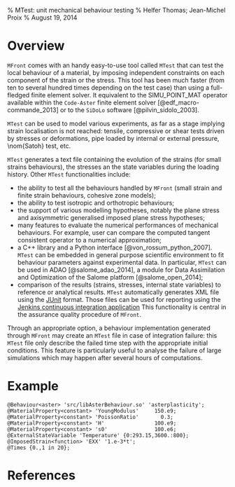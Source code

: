 % MTest: unit mechanical behaviour testing
% Helfer Thomas; Jean-Michel Proix
% August 19, 2014

# Overview

`MFront` comes with an handy easy-to-use tool called `MTest` that can
test the local behaviour of a material, by imposing independent
constraints on each component of the strain or the stress. This tool
has been much faster (from ten to several hundred times depending on
the test case) than using a full-fledged finite element solver. It
equivalent to the SIMU_POINT_MAT operator available within the
`Code-Aster` finite element solver [@edf_macro-commande_2013] or to
the `SiDoLo` software [@pilvin_sidolo_2003].

`MTest` can be used to model various experiments, as far as a stage
implying strain localisation is not reached: tensile, compressive or
shear tests driven by stresses or deformations, pipe loaded by
internal or external pressure, \nom{Satoh} test, etc.

`MTest` generates a text file containing the evolution of the strains
(for small strains behaviours), the stresses an the state variables
during the loading history. Other `MTest` functionalities include:

- the ability to test all the behaviours handled by `MFront` (small
  strain and finite strain behaviours, cohesive zone models);
-  the ability to test isotropic and orthotropic behaviours;
-  the support of various modelling hypotheses, notably the plane
  stress and axisymmetric generalised imposed plane stress
  hypotheses;
-  many features to evaluate the numerical performances of
  mechanical behaviours. For example, user can compare the computed
  tangent consistent operator to a numerical approximation;
- a C++ library and a Python interface
  [@von_rossum_python_2007]. `MTest` can be embedded in general purpose
  scientific environment to fit behaviour parameters against
  experimental data. In particular, `MTest` can be used in ADAO
  [@salome_adao_2014], a module for Data Assimilation and Optimization
  of the Salome platform [@salome_open_2014];
- comparison of the results (strains, stresses, internal state
  variables) to reference or analytical results. `MTest` automatically
  generates XML file using the [JUnit](http://junit.org) format. Those
  files can be used for reporting using the
  [Jenkins continuous integration application](http://jenkins-ci.org/)
  This functionality is central in the assurance quality procedure of
  `MFront`.

Through an appropriate option, a behaviour implementation generated
through `MFront` may create an `MTest` file in case of integration
failure: this `MTest` file only describe the failed time step with
the appropriate initial conditions. This feature is particularly
useful to analyse the failure of large simulations which may happen
after several hours of computations.

# Example

~~~~ {#MTestPlasticity .cpp .numberLines}
@Behaviour<aster> 'src/libAsterBehaviour.so' 'asterplasticity';
@MaterialProperty<constant> 'YoungModulus'     150.e9;
@MaterialProperty<constant> 'PoissonRatio'       0.3;
@MaterialProperty<constant> 'H'                100.e9;
@MaterialProperty<constant> 's0'               100.e6;
@ExternalStateVariable 'Temperature' {0:293.15,3600.:800};
@ImposedStrain<function> 'EXX' '1.e-3*t';
@Times {0.,1 in 20};
~~~~~~~~~~~~~~~~~~~~~~~~~~~~~~~~~~~~~~~~~~~~~~~~~

# References

<!-- Local IspellDict: english -->
